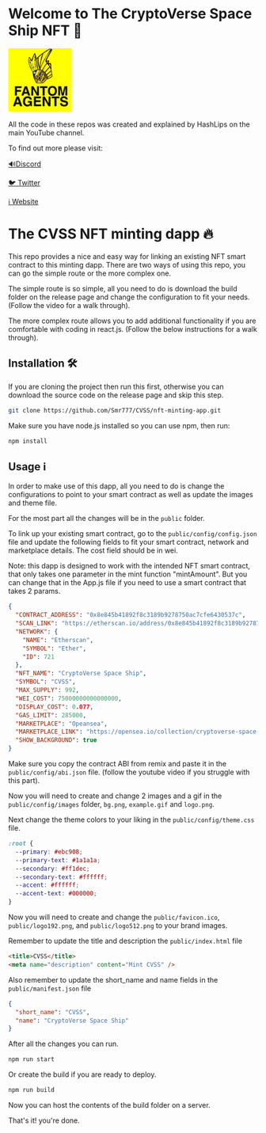 # Welcome to The CryptoVerse Space Ship NFT 💎

![](https://github.com/The-Stripes-NFT/nft-minting-app/blob/main/logo-blob.png)

All the code in these repos was created and explained by HashLips on the main YouTube channel.

To find out more please visit:

[🔊Discord](https://discord.gg/DdMHsxkH2D)

[🐦 Twitter](https://twitter.com/IamSmr7)

[ℹ️ Website](https://cryptoversespcaeship.online/)

# The CVSS NFT minting dapp 🔥

This repo provides a nice and easy way for linking an existing NFT smart contract to this minting dapp. There are two ways of using this repo, you can go the simple route or the more complex one.

The simple route is so simple, all you need to do is download the build folder on the release page and change the configuration to fit your needs. (Follow the video for a walk through).

The more complex route allows you to add additional functionality if you are comfortable with coding in react.js. (Follow the below instructions for a walk through).

## Installation 🛠️

If you are cloning the project then run this first, otherwise you can download the source code on the release page and skip this step.

```sh
git clone https://github.com/Smr777/CVSS/nft-minting-app.git
```

Make sure you have node.js installed so you can use npm, then run:

```sh
npm install
```

## Usage ℹ️

In order to make use of this dapp, all you need to do is change the configurations to point to your smart contract as well as update the images and theme file.

For the most part all the changes will be in the `public` folder.

To link up your existing smart contract, go to the `public/config/config.json` file and update the following fields to fit your smart contract, network and marketplace details. The cost field should be in wei.

Note: this dapp is designed to work with the intended NFT smart contract, that only takes one parameter in the mint function "mintAmount". But you can change that in the App.js file if you need to use a smart contract that takes 2 params.

```json
{
  "CONTRACT_ADDRESS": "0x8e845b41892f8c3189b9278750ac7cfe6430537c",
  "SCAN_LINK": "https://etherscan.io/address/0x8e845b41892f8c3189b9278750ac7cfe6430537c",
  "NETWORK": {
    "NAME": "Etherscan",
    "SYMBOL": "Ether",
    "ID": 721
  },
  "NFT_NAME": "CryptoVerse Space Ship",
  "SYMBOL": "CVSS",
  "MAX_SUPPLY": 992,
  "WEI_COST": 75000000000000000,
  "DISPLAY_COST": 0.077,
  "GAS_LIMIT": 285000,
  "MARKETPLACE": "Opeansea",
  "MARKETPLACE_LINK": "https://opensea.io/collection/cryptoverse-space-ship",
  "SHOW_BACKGROUND": true
}
```

Make sure you copy the contract ABI from remix and paste it in the `public/config/abi.json` file.
(follow the youtube video if you struggle with this part).

Now you will need to create and change 2 images and a gif in the `public/config/images` folder, `bg.png`, `example.gif` and `logo.png`.

Next change the theme colors to your liking in the `public/config/theme.css` file.

```css
:root {
  --primary: #ebc908;
  --primary-text: #1a1a1a;
  --secondary: #ff1dec;
  --secondary-text: #ffffff;
  --accent: #ffffff;
  --accent-text: #000000;
}
```

Now you will need to create and change the `public/favicon.ico`, `public/logo192.png`, and
`public/logo512.png` to your brand images.

Remember to update the title and description the `public/index.html` file

```html
<title>CVSS</title>
<meta name="description" content="Mint CVSS" />
```

Also remember to update the short_name and name fields in the `public/manifest.json` file

```json
{
  "short_name": "CVSS",
  "name": "CryptoVerse Space Ship"
}
```

After all the changes you can run.

```sh
npm run start
```

Or create the build if you are ready to deploy.

```sh
npm run build
```

Now you can host the contents of the build folder on a server.

That's it! you're done.

